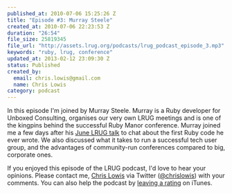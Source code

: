 ```yaml
--- 
published_at: 2010-07-06 15:25:26 Z
title: "Episode #3: Murray Steele"
created_at: 2010-07-06 22:23:53 Z
duration: "26:54"
file_size: 25819345
file_url: "http://assets.lrug.org/podcasts/lrug_podcast_episode_3.mp3"
keywords: "ruby, lrug, conference"
updated_at: 2013-02-12 23:09:30 Z
status: Published
created_by: 
  email: chris.lowis@gmail.com
  name: Chris Lowis
category: podcast
---
```


In this episode I'm joined by Murray Steele. Murray is a Ruby developer for Unboxed Consulting, organises our very own LRUG meetings and is one of the kingpins behind the successful Ruby Manor conference. Murray joined me a few days after his <a href="http://skillsmatter.com/podcast/ajax-ria/my-first-ruby">June LRUG talk</a> to chat about the first Ruby code he ever wrote. We also discussed what it takes to run a successful tech user group, and the advantages of community-run conferences compared to big, corporate ones. 

If you enjoyed this episode of the LRUG podcast, I'd love to hear your opinions. Please contact me, <a href="http://www.chrislowis.co.uk/">Chris Lowis</a> via Twitter (<a href="http://twitter.com/chrislowis">@chrislowis</a>) with your comments. You can also help the podcast by <a href="http://itunes.apple.com/gb/podcast/lrug-podcast/id366276525">leaving a rating</a> on iTunes.


